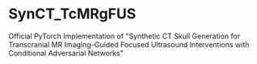 # SynCT_TcMRgFUS
Official PyTorch Implementation of "Synthetic CT Skull Generation for Transcranial MR Imaging–Guided Focused Ultrasound Interventions with Conditional Adversarial Networks"
